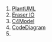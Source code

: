 1. [PlantUML](https://plantuml.com/en-dark/)
2. [Eraser IO](https://docs.eraser.io/docs/diagram-as-code)
3. [C4Model](https://c4model.com/)
4. [CodeDiagram](https://www.codediagram.io/)
5. 
